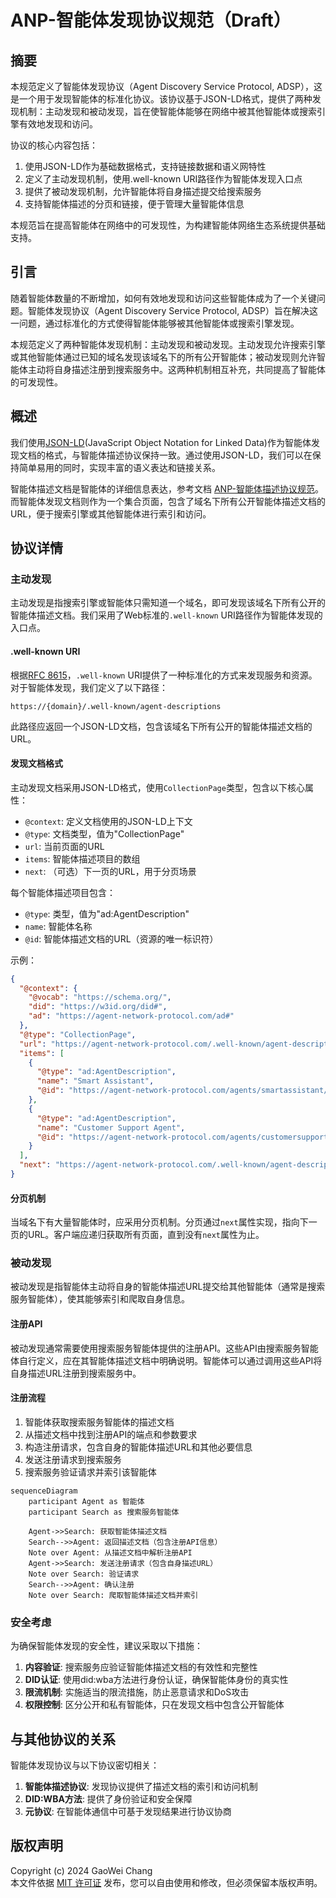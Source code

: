 # ANP-智能体发现协议规范（Draft）

## 摘要

本规范定义了智能体发现协议（Agent Discovery Service Protocol, ADSP），这是一个用于发现智能体的标准化协议。该协议基于JSON-LD格式，提供了两种发现机制：主动发现和被动发现，旨在使智能体能够在网络中被其他智能体或搜索引擎有效地发现和访问。

协议的核心内容包括：
1. 使用JSON-LD作为基础数据格式，支持链接数据和语义网特性
2. 定义了主动发现机制，使用.well-known URI路径作为智能体发现入口点
3. 提供了被动发现机制，允许智能体将自身描述提交给搜索服务
4. 支持智能体描述的分页和链接，便于管理大量智能体信息

本规范旨在提高智能体在网络中的可发现性，为构建智能体网络生态系统提供基础支持。

## 引言

随着智能体数量的不断增加，如何有效地发现和访问这些智能体成为了一个关键问题。智能体发现协议（Agent Discovery Service Protocol, ADSP）旨在解决这一问题，通过标准化的方式使得智能体能够被其他智能体或搜索引擎发现。

本规范定义了两种智能体发现机制：主动发现和被动发现。主动发现允许搜索引擎或其他智能体通过已知的域名发现该域名下的所有公开智能体；被动发现则允许智能体主动将自身描述注册到搜索服务中。这两种机制相互补充，共同提高了智能体的可发现性。

## 概述

我们使用[JSON-LD](https://www.w3.org/TR/json-ld11/)(JavaScript Object Notation for Linked Data)作为智能体发现文档的格式，与智能体描述协议保持一致。通过使用JSON-LD，我们可以在保持简单易用的同时，实现丰富的语义表达和链接关系。

智能体描述文档是智能体的详细信息表达，参考文档 [ANP-智能体描述协议规范](07-ANP-智能体描述协议规范.md)。而智能体发现文档则作为一个集合页面，包含了域名下所有公开智能体描述文档的URL，便于搜索引擎或其他智能体进行索引和访问。

## 协议详情

### 主动发现

主动发现是指搜索引擎或智能体只需知道一个域名，即可发现该域名下所有公开的智能体描述文档。我们采用了Web标准的`.well-known` URI路径作为智能体发现的入口点。

#### .well-known URI

根据[RFC 8615](https://tools.ietf.org/html/rfc8615)，`.well-known` URI提供了一种标准化的方式来发现服务和资源。对于智能体发现，我们定义了以下路径：

```
https://{domain}/.well-known/agent-descriptions
```

此路径应返回一个JSON-LD文档，包含该域名下所有公开的智能体描述文档的URL。

#### 发现文档格式

主动发现文档采用JSON-LD格式，使用`CollectionPage`类型，包含以下核心属性：

- `@context`: 定义文档使用的JSON-LD上下文
- `@type`: 文档类型，值为"CollectionPage"
- `url`: 当前页面的URL
- `items`: 智能体描述项目的数组
- `next`: （可选）下一页的URL，用于分页场景

每个智能体描述项目包含：
- `@type`: 类型，值为"ad:AgentDescription"
- `name`: 智能体名称
- `@id`: 智能体描述文档的URL（资源的唯一标识符）

示例：

```json
{
  "@context": {
    "@vocab": "https://schema.org/",
    "did": "https://w3id.org/did#",
    "ad": "https://agent-network-protocol.com/ad#"
  },
  "@type": "CollectionPage",
  "url": "https://agent-network-protocol.com/.well-known/agent-descriptions",
  "items": [
    {
      "@type": "ad:AgentDescription",
      "name": "Smart Assistant",
      "@id": "https://agent-network-protocol.com/agents/smartassistant/ad.json"
    },
    {
      "@type": "ad:AgentDescription",
      "name": "Customer Support Agent",
      "@id": "https://agent-network-protocol.com/agents/customersupport/ad.json"
    }
  ],
  "next": "https://agent-network-protocol.com/.well-known/agent-descriptions?page=2"
}
```

#### 分页机制

当域名下有大量智能体时，应采用分页机制。分页通过`next`属性实现，指向下一页的URL。客户端应递归获取所有页面，直到没有`next`属性为止。

### 被动发现

被动发现是指智能体主动将自身的智能体描述URL提交给其他智能体（通常是搜索服务智能体），使其能够索引和爬取自身信息。

#### 注册API

被动发现通常需要使用搜索服务智能体提供的注册API。这些API由搜索服务智能体自行定义，应在其智能体描述文档中明确说明。智能体可以通过调用这些API将自身描述URL注册到搜索服务中。

#### 注册流程

1. 智能体获取搜索服务智能体的描述文档
2. 从描述文档中找到注册API的端点和参数要求
3. 构造注册请求，包含自身的智能体描述URL和其他必要信息
4. 发送注册请求到搜索服务
5. 搜索服务验证请求并索引该智能体

```mermaid
sequenceDiagram
    participant Agent as 智能体
    participant Search as 搜索服务智能体
    
    Agent->>Search: 获取智能体描述文档
    Search-->>Agent: 返回描述文档（包含注册API信息）
    Note over Agent: 从描述文档中解析注册API
    Agent->>Search: 发送注册请求（包含自身描述URL）
    Note over Search: 验证请求
    Search-->>Agent: 确认注册
    Note over Search: 爬取智能体描述文档并索引
```

### 安全考虑

为确保智能体发现的安全性，建议采取以下措施：

1. **内容验证**: 搜索服务应验证智能体描述文档的有效性和完整性
2. **DID认证**: 使用did:wba方法进行身份认证，确保智能体身份的真实性
3. **限流机制**: 实施适当的限流措施，防止恶意请求和DoS攻击
4. **权限控制**: 区分公开和私有智能体，只在发现文档中包含公开智能体

## 与其他协议的关系

智能体发现协议与以下协议密切相关：

1. **智能体描述协议**: 发现协议提供了描述文档的索引和访问机制
2. **DID:WBA方法**: 提供了身份验证和安全保障
3. **元协议**: 在智能体通信中可基于发现结果进行协议协商

## 版权声明
Copyright (c) 2024 GaoWei Chang  
本文件依据 [MIT 许可证](./LICENSE) 发布，您可以自由使用和修改，但必须保留本版权声明。
